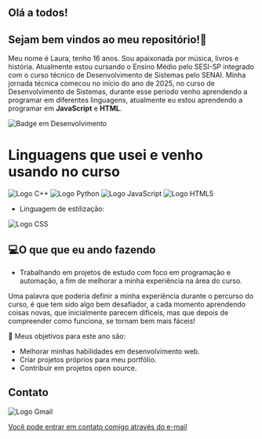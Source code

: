 ## Olá a todos! 

## Sejam bem vindos ao meu repositório!🤍

Meu nome é Laura, tenho 16 anos. 
Sou apaixonada por música, livros e história. 
Atualmente estou cursando o Ensino Médio pelo SESI-SP integrado com o curso técnico de Desenvolvimento de Sistemas pelo SENAI.
Minha jornada técnica comecou no início do ano de 2025, no curso de Desenvolvimento de Sistemas, durante esse período venho aprendendo a programar em diferentes linguagens, atualmente eu estou aprendendo a programar em **JavaScript** e **HTML**. 

![Badge em Desenvolvimento](http://img.shields.io/static/v1?label=STATUS&message=EM%20DESENVOLVIMENTO&color=GREEN&style=for-the-badge)


# Linguagens que usei e venho usando no curso
![Logo C++](https://img.shields.io/badge/C%2B%2B-00599C?style=for-the-badge&logo=c%2B%2B&logoColor=white)
![Logo Python](https://img.shields.io/badge/Python-FFD43B?style=for-the-badge&logo=python&logoColor=blue)
![Logo JavaScript](https://img.shields.io/badge/JavaScript-323330?style=for-the-badge&logo=javascript&logoColor=F7DF1E)
![Logo HTML5](https://img.shields.io/badge/HTML5-E34F26?style=for-the-badge&logo=html5&logoColor=white)

- Linguagem de estilização:

![Logo CSS](https://img.shields.io/badge/CSS3-1572B6?style=for-the-badge&logo=css3&logoColor=white)


## :computer:O que que eu ando fazendo
- Trabalhando em projetos de estudo com foco em programação e automação, a fim de melhorar a minha experiência na área do curso.

Uma palavra que poderia definir a minha experiência durante o percurso do curso, é que tem sido algo bem desafiador, a cada momento aprendendo coisas novas, que inicialmente parecem dificeis, mas que depois de compreender como funciona, se tornam bem mais fáceis!

🎯 Meus objetivos para este ano são:  
- Melhorar minhas habilidades em desenvolvimento web.  
- Criar projetos próprios para meu portfólio.  
- Contribuir em projetos open source.

## Contato

![Logo Gmail](https://img.shields.io/badge/Gmail-D14836?style=for-the-badge&logo=gmail&logoColor=white) 

[Você pode entrar em contato comigo através do e-mail](laura.a.nobre@aluno.senai.br)


